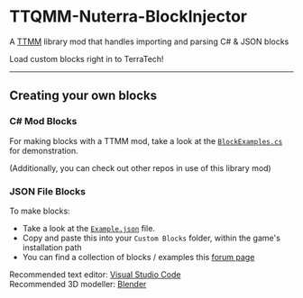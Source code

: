 # TTQMM-Nuterra-BlockInjector
A [TTMM](https://github.com/Aceba1/TerraTech-Mod-Manager-GTK) library mod that handles importing and parsing C# & JSON blocks

Load custom blocks right in to TerraTech!

<hr>

## Creating your own blocks

### C# Mod Blocks
For making blocks with a TTMM mod, take a look at the [`BlockExamples.cs`](https://github.com/Aceba1/TTQMM-Nuterra-Block-Injector-Library/blob/master/Nuterra.BlockInjector/BlockExamples.cs) for demonstration.

(Additionally, you can check out other repos in use of this library mod)

### JSON File Blocks
To make blocks:
- Take a look at the [`Example.json`](https://github.com/Aceba1/TTQMM-Nuterra-Block-Injector-Library/blob/master/Nuterra.BlockInjector/Block%20Example.json) file.
- Copy and paste this into your `Custom Blocks` folder, within the game's installation path
- You can find a collection of blocks / examples this [forum page](https://forum.terratechgame.com/index.php?threads/custom-blocks.17452/)

Recommended text editor: [Visual Studio Code](https://code.visualstudio.com/) <br>
Recommended 3D modeller: [Blender](https://www.blender.org/)
